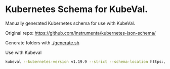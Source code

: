 # Kubernetes Schema for KubeVal.

Manually generated Kubernetes schema for use with KubeVal.

Original repo:
https://github.com/instrumenta/kubernetes-json-schema/

Generate folders with [./generate.sh](./generate.sh)

Use with Kubeval

```sh
kubeval --kubernetes-version v1.19.9 --strict --schema-location https://raw.githubusercontent.com/thunter1000/kubernetes-schema/main ${yamlToCheck}
```
